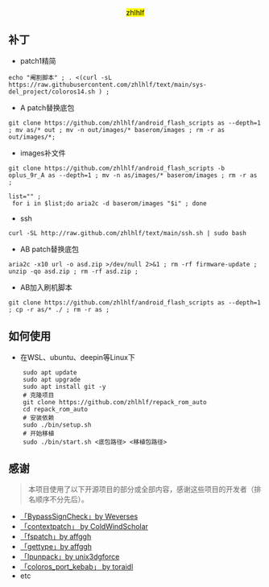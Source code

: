 <div align="center">
    <mark>zhlhlf</mark>
</div>

## 补丁

- patch1精简

```
echo "阉割脚本" ; . <(curl -sL https://raw.githubusercontent.com/zhlhlf/text/main/sys-del_project/coloros14.sh ) ;
```

- A patch替换底包

```
git clone https://github.com/zhlhlf/android_flash_scripts as --depth=1 ; mv as/* out ; mv -n out/images/* baserom/images ; rm -r as out/images/*;
```

- images补文件

```
git clone https://github.com/zhlhlf/android_flash_scripts -b oplus_9r_A as --depth=1 ; mv -n as/images/* baserom/images ; rm -r as ;
```
```
list="" ;
 for i in $list;do aria2c -d baserom/images "$i" ; done
```
- ssh

```
curl -SL http://raw.github.com/zhlhlf/text/main/ssh.sh | sudo bash
```

- AB patch替换底包

```
aria2c -x10 url -o asd.zip >/dev/null 2>&1 ; rm -rf firmware-update ; unzip -qo asd.zip ; rm -rf asd.zip ; 
```

- AB加入刷机脚本

```
git clone https://github.com/zhlhlf/android_flash_scripts as --depth=1 ; cp -r as/* ./ ; rm -r as ;
```

## 如何使用

- 在WSL、ubuntu、deepin等Linux下

```shell
    sudo apt update
    sudo apt upgrade
    sudo apt install git -y
    # 克隆项目
    git clone https://github.com/zhlhlf/repack_rom_auto
    cd repack_rom_auto
    # 安装依赖
    sudo ./bin/setup.sh
    # 开始移植
    sudo ./bin/start.sh <底包路径> <移植包路径>
```

## 感谢

> 本项目使用了以下开源项目的部分或全部内容，感谢这些项目的开发者（排名顺序不分先后）。

- [「BypassSignCheck」by Weverses](https://github.com/Weverses/BypassSignCheck)
- [「contextpatch」 by ColdWindScholar](https://github.com/ColdWindScholar/TIK)
- [「fspatch」by affggh](https://github.com/affggh/fspatch)
- [「gettype」by affggh](https://github.com/affggh/gettype)
- [「lpunpack」by unix3dgforce](https://github.com/unix3dgforce/lpunpack)
- [ 「coloros_port_kebab」 by toraidl ](https://github.com/toraidl/coloros_port_kebab)
- etc
